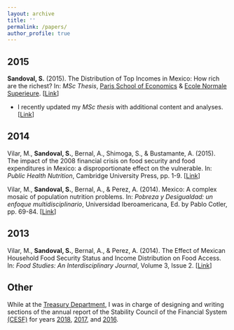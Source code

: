 ```yaml
---
layout: archive
title: ''
permalink: /papers/
author_profile: true
---
```


## 2015

**Sandoval, S.** (2015). The Distribution of Top Incomes in Mexico: How rich are the richest? In: *MSc Thesis*, [Paris School of Economics](https://www.parisschoolofeconomics.eu/en/) & [Ecole Normale Superieure](http://www.ens.fr/en). [[Link](https://sebastian-olascoaga.github.io/files/inequality_mexico_2015.pdf)]

  + I recently updated my *MSc thesis* with additional content and analyses. [[Link](https://sebastian-olascoaga.github.io/files/inequality_mexico_2017.pdf)] 

## 2014

Vilar, M., **Sandoval, S.**, Bernal, A., Shimoga, S., & Bustamante, A. (2015). The impact of the 2008 financial crisis on food security and food expenditures in Mexico: a disproportionate effect on the vulnerable. In: *Public Health Nutrition*, Cambridge University Press, pp. 1-9. [[Link](https://sebastian-olascoaga.github.io/files/FinalPHN.pdf)]

Vilar, M., **Sandoval, S.**, Bernal, A., & Perez, A. (2014). Mexico: A complex mosaic of population nutrition problems. In: *Pobreza y Desigualdad: un enfoque multidisciplinario*, Universidad Iberoamericana, Ed. by Pablo Cotler, pp. 69-84. [[Link](https://sebastian-olascoaga.github.io/files/CapPobrezayDesigualdad.pdf)]

## 2013

Vilar, M., **Sandoval, S.**, Bernal, A., & Perez, A. (2014). The Effect of Mexican Household Food Security Status and Income Distribution on Food Access. In: *Food Studies: An Interdisciplinary Journal*, Volume 3, Issue 2. [[Link](https://sebastian-olascoaga.github.io/files/FoodStudies.pdf)]

## Other
While at the [Treasury Department](https://www.gob.mx/hacienda), I was in charge of designing and writing sections of the annual report of the Stability Council of the Financial System [(CESF)](https://www.cesf.gob.mx/) for years [2018](https://sebastian-olascoaga.github.io/files/2018_informe_anual_cesf.pdf), [2017](https://sebastian-olascoaga.github.io/files/2017_informe_anual_cesf.pdf), and [2016](https://sebastian-olascoaga.github.io/files/2016_informe_anual_cesf.pdf).
